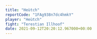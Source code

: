 ```yaml
---
title: "Heùtch"
reportCode: "1FAg938n7dc4hmkY"
player: "Heùtch"
fight: "Terestian Illhoof"
date: 2021-09-12T20:20:12.967000+00:00
---
```

